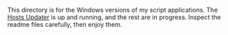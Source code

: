 This directory is for the Windows versions of my script applications. The [Hosts Updater](WindowsUtils/WinHostsUpdater/) is up and running, and the rest are in progress. Inspect the readme files carefully, then enjoy them.
